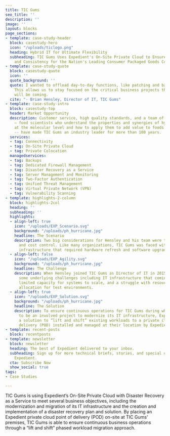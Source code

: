 ```yaml
---
title: TIC Gums
seo_title: ''
description: ''
image: ''
layout: blocks
page_sections:
- template: case-study-header
  block: casestudy-hero
  icon: "/uploads/ticlogo.png"
  heading: Hybrid IT for Ultimate Flexibility
  subheading: TIC Gums Uses Expedient's On-Site Private Cloud to Ensure Food Quality
    and Consistency for the Nation's Leading Consumer Packaged Goods Companies
- template: case-study-quote
  block: casestudy-quote
  icon: ''
  quote_background: ''
  quote: I wanted to offload day-to-day functions, like patching and backing up servers.
    This allows us to stay focused on the critical business projects that we know
    will be coming.
  cite: "- Brian Hensley, Director of IT, TIC Gums"
- template: case-study-intro
  block: casestudy-top
  header: Market Opportunity
  description: Customer service, high quality standards, and a team of “Gum Gurus”
    – food scientists who understand the properties and synergies of hydrocolloids
    at the molecular level and how to apply them to add value to foods and beverages
    -- have made TIC Gums an industry leader for more than 100 years.
  services:
  - tag: Connectivity
  - tag: On-Site Private Cloud
  - tag: Private Colocation
  managedservices:
  - tag: Backups
  - tag: Dedicated Firewall Management
  - tag: Disaster Recovery as a Service
  - tag: Server Management and Monitoring
  - tag: Two-Factor Authentication
  - tag: Unified Threat Management
  - tag: Virtual Private Network (VPN)
  - tag: Vulnerability Scanning
- template: highlights-2-column
  block: highlights-2col
  heading: ''
  subheading: ''
  highlights:
  - align-left: true
    icon: "/uploads/EXP_Scenario.svg"
    background: "/uploads/ph_hurricane.jpg"
    headline: The Scenario
    description: Two big considerations for Hensley and his team were technology lock-in
      and cost control. Like many organizations, TIC Gums was faced with an aging
      infrastructure that required hardware refresh and software upgrades.
  - align-left: false
    icon: "/uploads/EXP_Agility.svg"
    background: "/uploads/ph_hurricane.jpg"
    headline: The Challenge
    description: When Hensley joined TIC Gums as Director of IT in 2015, he discovered
      some underlying challenges including IT infrastructure that comingled applications,
      limited capacity for systems to scale, and a struggle with resource and capacity
      allocation for test environments.
  - align-left: true
    icon: "/uploads/EXP_Solution.svg"
    background: "/uploads/ph_hurricane.jpg"
    headline: The Solution
    description: To ensure continuous operations for TIC Gums during what was proving
      to be an involved project to modernize its IT infrastructure, Expedient designed
      a solution to “lift and shift” existing workloads to a private cloud point of
      delivery (POD) installed and managed at their location by Expedient.
- template: recent-posts
  block: recentposts
- template: newsletter
  block: newsletter
  heading: The best of Expedient delivered to your inbox.
  subheading: Sign up for more technical briefs, stories, and special offers from
    Expedient.
  cta: Subscribe Now
  show_social: true
tags:
- Case Studies

---
```

TIC Gums is using Expedient’s On-Site Private Cloud with Disaster Recovery as a Service to meet several business objectives, including the modernization and migration of its IT infrastructure and the creation and implementation of a disaster recovery plan and solution. By placing an Expedient private cloud point of delivery (POD) on-site at TIC Gums’ premises, TIC Gums is able to ensure continuous business operations through a “lift and shift” phased workload migration approach.